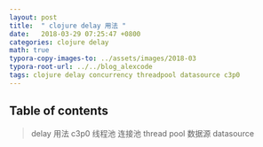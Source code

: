 ```yaml
---
layout: post
title:  " clojure delay 用法 "
date:   2018-03-29 07:25:47 +0800
categories: clojure delay
math: true
typora-copy-images-to: ../assets/images/2018-03
typora-root-url: ../../blog_alexcode
tags: clojure delay concurrency threadpool datasource c3p0
---
```

<h2>Table of contents</h2>



> delay 用法 c3p0 线程池 连接池 thread pool 数据源 datasource



<script src="https://gist.github.com/foxlog/55f309c5e21993d794217203fa45b5a2.js"></script>